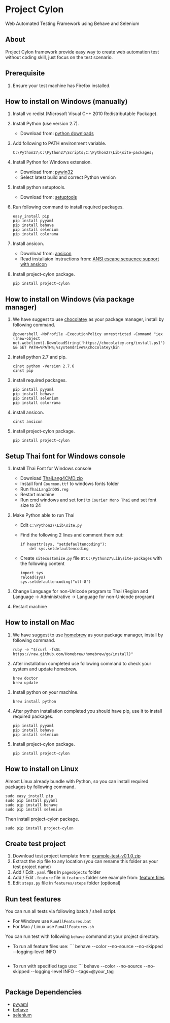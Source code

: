 Project Cylon
=============
Web Automated Testing Framework using Behave and Selenium

About
-----
Project Cylon framework provide easy way to create web automation test without coding skill, just focus on the test scenario.

Prerequisite
------------
1. Ensure your test machine has Firefox installed.

How to install on Windows (manually)
------------------------------------
1. Install vc redist (Microsoft Visual C++ 2010 Redistributable Package).
2. Install Python (use version 2.7). 
    * Download from: [python downloads](https://www.python.org/downloads/)

3. Add following to PATH environment variable.

    ```
    C:\Python27;C:\Python27\Scripts;C:\Python27\Lib\site-packages;
    ```
4. Install Python for Windows extension.
    * Download from: [pywin32](http://sourceforge.net/projects/pywin32/files/pywin32/)
    * Select latest build and correct Python version

5. Install python setuptools. 
    * Download from: [setuptools](https://pypi.python.org/pypi/setuptools/0.9.6#installation-instructions)

6. Run following command to install required packages.

    ```
    easy_install pip
    pip install pyyaml
    pip install behave
    pip install selenium
    pip install colorama
    ```
7. Install ansicon.
	* Download from: [ansicon](https://github.com/adoxa/ansicon/downloads)
	* Read installaion instructions from: [ANSI escape sequence support with ansicon](http://www.kevwebdev.com/blog/in-search-of-a-better-windows-console-using-ansicon-console2-and-git-bash.html#ansicon)

8. Install project-cylon package.

    ```
    pip install project-cylon
    ```

How to install on Windows (via package manager)
-----------------------------------------------
1. We have suggest to use [chocolatey](https://chocolatey.org/) as your package manager, install by following command.

    ```
    @powershell -NoProfile -ExecutionPolicy unrestricted -Command "iex ((new-object net.webclient).DownloadString('https://chocolatey.org/install.ps1'))" && SET PATH=%PATH%;%systemdrive%\chocolatey\bin
    ```
2. install python 2.7 and pip.

    ```
    cinst python -Version 2.7.6
    cinst pip
    ```
3. install required packages.

    ```
    pip install pyyaml
    pip install behave
    pip install selenium
    pip install colorrama
    ```
4. install ansicon.

    ```
    cinst ansicon
    ```
5. install project-cylon package.

    ```
    pip install project-cylon
    ```

Setup Thai font for Windows console
-----------------------------------
1. Install Thai Font for Windows console
    * Download [ThaiLang4CMD.zip](https://bitbucket.org/gigapixel/projectcylon/downloads/ThaiLang4CMD.zip)
    * Install font ```Courmon.ttf``` to windows fonts folder
    * Run ```ThaiLangInDOS.reg```
    * Restart machine
    * Run cmd windows and set font to ```Courier Mono Thai``` and set font size to 24

2. Make Python able to run Thai
    * Edit ```C:\Python27\Lib\site.py```
    * Find the following 2 lines and comment them out:
        ```
        if hasattr(sys, "setdefaultencoding"):
            del sys.setdefaultencoding
        ```

	* Create ```sitecustomize.py``` file at ```C:\Python27\Lib\site-packages``` with the following content
        ```
        import sys
	    reload(sys)
	    sys.setdefaultencoding("utf-8")
        ```

3. Change Language for non-Unicode program to Thai (Region and Language -> Administrative -> Language for non-Unicode program)
4. Restart machine

How to install on Mac
---------------------
1. We have suggest to use [homebrew](http://brew.sh/) as your package manager, install by following command.

    ```
    ruby -e "$(curl -fsSL https://raw.github.com/Homebrew/homebrew/go/install)"
    ```
2. After installation completed use following command to check your system and update homebrew.

    ```
    brew doctor
    brew update
    ```
3. Install python on your machine.

    ```
    brew install python
    ```
4. After python installation completed you should have pip, use it to install required packages.

    ```
    pip install pyyaml
    pip install behave
    pip install selenium
    ```
5. Install project-cylon package.

    ```
    pip install project-cylon
    ```

How to install on Linux
-----------------------
Almost Linux already bundle with Python, so you can install required packages by following command.
```
sudo easy_install pip
sudo pip install pyyaml
sudo pip install behave
sudo pip install selenium
```

Then install project-cylon package.
```
sudo pip install project-cylon
```

Create test project
-------------------
1. Download test project template from: [example-test-v0.1.0.zip](https://bitbucket.org/gigapixel/projectcylon/downloads/example-test-v0.1.0.zip)
2. Extract the zip file to any location (you can rename this folder as your test project name)
3. Add / Edit ```.yaml``` files in ```pageobjects``` folder
4. Add / Edit ```.feature``` file in ```features``` folder see example from: [feature files](http://pythonhosted.org/behave/tutorial.html#feature-files)
5. Edit ```steps.py``` file in ```features/steps``` folder (optional)

Run test features
-----------------
You can run all tests via following batch / shell script.

* For Windows use ```RunAllFeatures.bat```
* For Mac / Linux use ```RunAllFeatures.sh```

You can run test with following ```behave``` command at your project directory.

* To run all feature files use:
    	```
	behave --color --no-source --no-skipped --logging-level INFO
	```

* To run with specified tags use:
    	```
	behave --color --no-source --no-skipped --logging-level INFO --tags=@your_tag
	```

Package Dependencies
--------------------
* [pyyaml](https://pypi.python.org/pypi/PyYAML)
* [behave](https://pypi.python.org/pypi/behave)
* [selenium](https://pypi.python.org/pypi/selenium)

